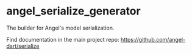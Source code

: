# angel_serialize_generator
The builder for Angel's model serialization.

Find documentation in the main project repo:
https://github.com/angel-dart/serialize